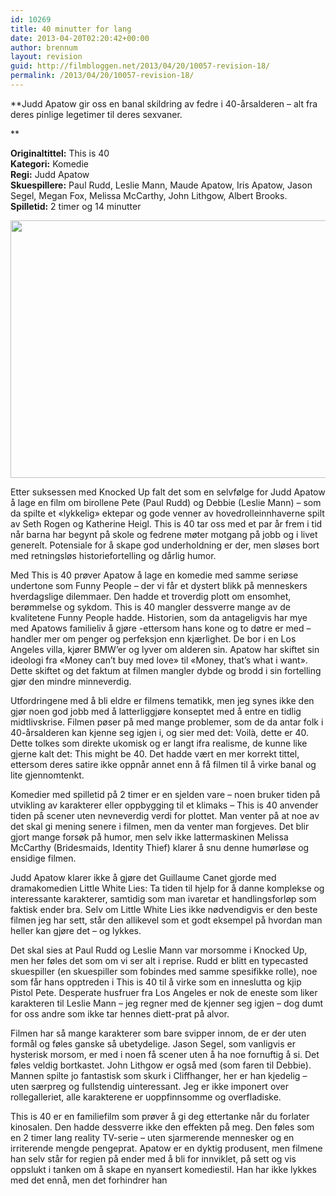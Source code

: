 ```yaml
---
id: 10269
title: 40 minutter for lang
date: 2013-04-20T02:20:42+00:00
author: brennum
layout: revision
guid: http://filmbloggen.net/2013/04/20/10057-revision-18/
permalink: /2013/04/20/10057-revision-18/
---
```

**Judd Apatow gir oss en banal skildring av fedre i 40-årsalderen &#8211; alt fra deres pinlige legetimer til deres sexvaner.  
<!--more-->**

**Originaltittel:** This is 40  
**Kategori:** Komedie  
**Regi:** Judd Apatow  
**Skuespillere:** Paul Rudd, Leslie Mann, Maude Apatow, Iris Apatow, Jason Segel, Megan Fox, Melissa McCarthy, John Lithgow, Albert Brooks.  
**Spilletid:** 2 timer og 14 minutter

<a href="http://filmbloggen.net/?attachment_id=10060" rel="attachment wp-att-10060"><img class="alignnone size-large wp-image-10060" src="http://filmbloggen.net/wp-content/uploads//2013/03/This-is-40-4-620x412.jpg" alt="" width="620" height="412" /></a>

Etter suksessen med Knocked Up falt det som en selvfølge for Judd Apatow å lage en film om birollene Pete (Paul Rudd) og Debbie (Leslie Mann) &#8211; som da spilte et &laquo;lykkelig&raquo; ektepar og gode venner av hovedrolleinnhaverne spilt av Seth Rogen og Katherine Heigl. This is 40 tar oss med et par år frem i tid når barna har begynt på skole og fedrene møter motgang på jobb og i livet generelt. Potensiale for å skape god underholdning er der, men sløses bort med retningsløs historiefortelling og dårlig humor.

Med This is 40 prøver Apatow å lage en komedie med samme seriøse undertone som Funny People &#8211; der vi får et dystert blikk på menneskers hverdagslige dilemmaer. Den hadde et troverdig plott om ensomhet, berømmelse og sykdom. This is 40 mangler dessverre mange av de kvalitetene Funny People hadde. Historien, som da antageligvis har mye med Apatows familieliv å gjøre -ettersom hans kone og to døtre er med &#8211; handler mer om penger og perfeksjon enn kjærlighet. De bor i en Los Angeles villa, kjører BMW&#8217;er og lyver om alderen sin. Apatow har skiftet sin ideologi fra &laquo;Money can&#8217;t buy med love&raquo; til &laquo;Money, that&#8217;s what i want&raquo;. Dette skiftet og det faktum at filmen mangler dybde og brodd i sin fortelling gjør den mindre minneverdig.

Utfordringene med å bli eldre er filmens tematikk, men jeg synes ikke den gjør noen god jobb med å latterliggjøre konseptet med å entre en tidlig midtlivskrise. Filmen pøser på med mange problemer, som de da antar folk i 40-årsalderen kan kjenne seg igjen i, og sier med det: Voilà, dette er 40. Dette tolkes som direkte ukomisk og er langt ifra realisme, de kunne like gjerne kalt det: This might be 40. Det hadde vært en mer korrekt tittel, ettersom deres satire ikke oppnår annet enn å få filmen til å virke banal og lite gjennomtenkt.

Komedier med spilletid på 2 timer er en sjelden vare &#8211; noen bruker tiden på utvikling av karakterer eller oppbygging til et klimaks &#8211; This is 40 anvender tiden på scener uten nevneverdig verdi for plottet. Man venter på at noe av det skal gi mening senere i filmen, men da venter man forgjeves. Det blir gjort mange forsøk på humor, men selv ikke lattermaskinen Melissa McCarthy (Bridesmaids, Identity Thief) klarer å snu denne humørløse og ensidige filmen.

Judd Apatow klarer ikke å gjøre det Guillaume Canet gjorde med dramakomedien Little White Lies: Ta tiden til hjelp for å danne komplekse og interessante karakterer, samtidig som man ivaretar et handlingsforløp som faktisk ender bra. Selv om Little White Lies ikke nødvendigvis er den beste filmen jeg har sett, står den allikevel som et godt eksempel på hvordan man heller kan gjøre det &#8211; og lykkes.

Det skal sies at Paul Rudd og Leslie Mann var morsomme i Knocked Up, men her føles det som om vi ser alt i reprise. Rudd er blitt en typecasted skuespiller (en skuespiller som fobindes med samme spesifikke rolle), noe som får hans opptreden i This is 40 til å virke som en inneslutta og kjip Pistol Pete. Desperate husfruer fra Los Angeles er nok de eneste som liker karakteren til Leslie Mann &#8211; jeg regner med de kjenner seg igjen &#8211; dog dumt for oss andre som ikke tar hennes diett-prat på alvor.

Filmen har så mange karakterer som bare svipper innom, de er der uten formål og føles ganske så ubetydelige. Jason Segel, som vanligvis er hysterisk morsom, er med i noen få scener uten å ha noe fornuftig å si. Det føles veldig bortkastet. John Lithgow er også med (som faren til Debbie). Mannen spilte jo fantastisk som skurk i Cliffhanger, her er han kjedelig &#8211; uten særpreg og fullstendig uinteressant. Jeg er ikke imponert over rollegalleriet, alle karakterene er uoppfinnsomme og overfladiske.

This is 40 er en familiefilm som prøver å gi deg ettertanke når du forlater kinosalen. Den hadde dessverre ikke den effekten på meg. Den føles som en 2 timer lang reality TV-serie &#8211; uten sjarmerende mennesker og en irriterende mengde pengeprat. Apatow er en dyktig produsent, men filmene han selv står for regien på ender med å bli for innviklet, på sett og vis oppslukt i tanken om å skape en nyansert komediestil. Han har ikke lykkes med det ennå, men det forhindrer han